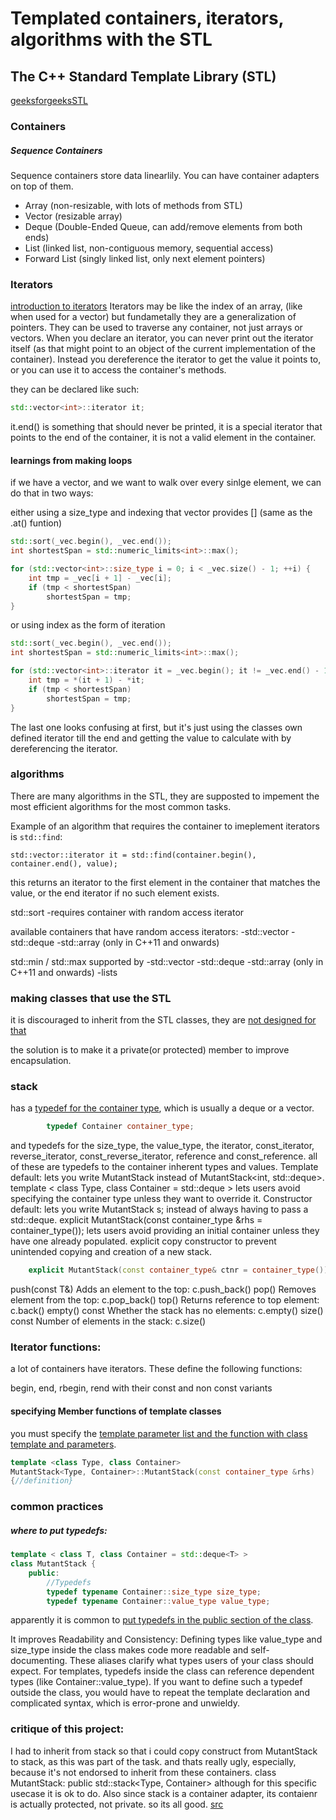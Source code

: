 # Templated containers, iterators, algorithms with the STL

## The C++ Standard Template Library (STL)

[geeksforgeeksSTL](https://www.geeksforgeeks.org/cpp/the-c-standard-template-library-stl/)
### Containers

##### Sequence Containers
Sequence containers store data linearlily.
You can have container adapters on top of them.
- Array (non-resizable, with lots of methods from STL)
- Vector (resizable array)
- Deque (Double-Ended Queue, can add/remove elements from both ends)
- List (linked list, non-contiguous memory, sequential access)
- Forward List (singly linked list, only next element pointers)

### Iterators

[introduction to iterators](https://hackingcpp.com/cpp/std/iterators_intro.html)
Iterators may be like the index of an array, (like when used for a vector) but fundametally they are a generalization of pointers. They can be used to traverse any container, not just arrays or vectors.
When you declare an iterator, you can never print out the iterator itself (as that might point to an object of the current implementation of the container).
Instead you dereference the iterator to get the value it points to, or you can use it to access the container's methods.

they can be declared like such:
```c++
std::vector<int>::iterator it;
```

it.end() is something that should never be printed, it is a special iterator that points to the end of the container, it is not a valid element in the container.

#### learnings from making loops
if we have a vector, and we want to walk over every sinlge element, we can do that in two ways:

either using a size_type and indexing that vector provides [] (same as the .at() funtion)
```C++
std::sort(_vec.begin(), _vec.end());
int shortestSpan = std::numeric_limits<int>::max();

for (std::vector<int>::size_type i = 0; i < _vec.size() - 1; ++i) {
    int tmp = _vec[i + 1] - _vec[i];
    if (tmp < shortestSpan)
        shortestSpan = tmp;
}
```

or using index as the form of iteration
```C++
std::sort(_vec.begin(), _vec.end());
int shortestSpan = std::numeric_limits<int>::max();

for (std::vector<int>::iterator it = _vec.begin(); it != _vec.end() - 1; ++it) {
    int tmp = *(it + 1) - *it;
    if (tmp < shortestSpan)
        shortestSpan = tmp;
}
```

The last one looks confusing at first, but it's just using the classes own defined iterator till the end
and getting the value to calculate with by dereferencing the iterator.

### algorithms

There are many algorithms in the STL, they are supposted to impement the most efficient algorithms for the most common tasks.

Example of an algorithm that requires the container to imeplement iterators is `std::find`:

	std::vector::iterator it = std::find(container.begin(), container.end(), value);
this returns an iterator to the first element in the container that matches the value, or the end iterator if no such element exists.

std::sort
-requires container with random access iterator

available containers that have random access iterators:
-std::vector
-std::deque
-std::array (only in C++11 and onwards)


std::min / std::max
supported by 
-std::vector
-std::deque
-std::array (only in C++11 and onwards)
-lists


### making classes that use the STL

it is discouraged to inherit from the STL classes, they are [not designed for that](https://www.geeksforgeeks.org/cpp/why-should-we-not-inherit-std-vector-in-cpp/)

the solution is to make it a private(or protected) member to improve encapsulation.

### stack

has a [typedef for the container type](https://learn.microsoft.com/en-us/cpp/standard-library/stack-class?view=msvc-170), which is usually a deque or a vector.
```C++
		typedef Container container_type;
```
and typedefs for the size_type, the value_type, the iterator, const_iterator, reverse_iterator, const_reverse_iterator,
reference and const_reference.
	all of these are typedefs to the container inherent types and values.
Template default: lets you write MutantStack<int> instead of MutantStack<int, std::deque<int>>.
	template < class Type, class Container = std::deque<Type> >
	lets users avoid specifying the container type unless they want to override it.
Constructor default: lets you write MutantStack<int> s; instead of always having to pass a std::deque<int>.
	explicit MutantStack(const container_type &rhs = container_type());
	lets users avoid providing an initial container unless they have one already populated.
explicit copy constructor to prevent unintended copying and creation of a new stack.
```C++
	explicit MutantStack(const container_type& ctnr = container_type()) : c(ctnr) {}
```
push(const T&)	Adds an element to the top:	c.push_back()
pop()	Removes element from the top:	c.pop_back()
top()	Returns reference to top element:	c.back()
empty() const	Whether the stack has no elements:	c.empty()
size() const	Number of elements in the stack:	c.size()

### Iterator functions:
a lot of containers have iterators. These define the following functions:

begin, end, rbegin, rend with their const and non const variants


#### specifying Member functions of template classes

you must specify the [template parameter list and the function with class template and parameters](https://www.ibm.com/docs/en/zos/2.4.0?topic=only-member-functions-class-templates-c).
```C++
template <class Type, class Container>
MutantStack<Type, Container>::MutantStack(const container_type &rhs) 
{//definition}
```

### common practices

##### where to put typedefs:
```C++
template < class T, class Container = std::deque<T> >
class MutantStack {
	public:
		//Typedefs
		typedef typename Container::size_type size_type;
		typedef typename Container::value_type value_type;
```
apparently it is common to [put typedefs in the public section of the class](https://stackoverflow.com/questions/10144484/typedef-structs-declared-inside-class-or-outside).

It improves Readability and Consistency: Defining types like value_type and size_type inside the class makes code more readable and self-documenting. These aliases clarify what types users of your class should expect.
For templates, typedefs inside the class can reference dependent types (like Container::value_type). If you want to define such a typedef outside the class, you would have to repeat the template declaration and complicated syntax, which is error-prone and unwieldy.

### critique of this project:

I had to inherit from stack so that i could copy construct from MutantStack to stack, as this was part of the task. and thats really ugly, especially, because it's not endorsed to inherit from these containers.
	class MutantStack: public std::stack<Type, Container>
although for this specific usecase it is ok to do.
Also since stack is a container adapter, its contaienr is actually protected, not private. so its all good.
[src](https://stackoverflow.com/questions/73440733/how-can-i-implement-my-own-stack-iterator-in-c)
